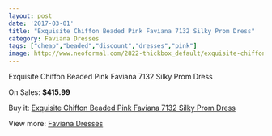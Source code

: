 ```yaml
---
layout: post
date: '2017-03-01'
title: "Exquisite Chiffon Beaded Pink Faviana 7132 Silky Prom Dress"
category: Faviana Dresses
tags: ["cheap","beaded","discount","dresses","pink"]
image: http://www.neoformal.com/2822-thickbox_default/exquisite-chiffon-beaded-pink-faviana-7132-silky-prom-dress.jpg
---
```

Exquisite Chiffon Beaded Pink Faviana 7132 Silky Prom Dress

On Sales: **$415.99**
<a href="https://www.neoformal.com/en/faviana-dresses/1047-exquisite-chiffon-beaded-pink-faviana-7132-silky-prom-dress.html"><amp-img layout="responsive" width="600" height="600" src="//www.neoformal.com/2822-thickbox_default/exquisite-chiffon-beaded-pink-faviana-7132-silky-prom-dress.jpg" alt="Exquisite Chiffon Beaded Pink Faviana 7132 Silky Prom Dress 0" /></a>
<a href="https://www.neoformal.com/en/faviana-dresses/1047-exquisite-chiffon-beaded-pink-faviana-7132-silky-prom-dress.html"><amp-img layout="responsive" width="600" height="600" src="//www.neoformal.com/2823-thickbox_default/exquisite-chiffon-beaded-pink-faviana-7132-silky-prom-dress.jpg" alt="Exquisite Chiffon Beaded Pink Faviana 7132 Silky Prom Dress 1" /></a>
<a href="https://www.neoformal.com/en/faviana-dresses/1047-exquisite-chiffon-beaded-pink-faviana-7132-silky-prom-dress.html"><amp-img layout="responsive" width="600" height="600" src="//www.neoformal.com/2824-thickbox_default/exquisite-chiffon-beaded-pink-faviana-7132-silky-prom-dress.jpg" alt="Exquisite Chiffon Beaded Pink Faviana 7132 Silky Prom Dress 2" /></a>

Buy it: [Exquisite Chiffon Beaded Pink Faviana 7132 Silky Prom Dress](https://www.neoformal.com/en/faviana-dresses/1047-exquisite-chiffon-beaded-pink-faviana-7132-silky-prom-dress.html "Exquisite Chiffon Beaded Pink Faviana 7132 Silky Prom Dress")

View more: [Faviana Dresses](https://www.neoformal.com/en/10-faviana-dresses "Faviana Dresses")